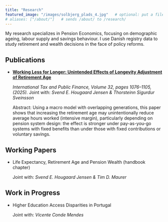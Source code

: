 ```yaml
---
title: "Research"
featured_image: "/images/solbjerg_plads_4.jpg"   # optional: put a file at static/images/hero.jpg
# aliases: ["/about/"]   # sends /about/ to /research/
---
```

<div class="tl">
<!-- Markdown content -->

My research specializes in Pension Economics, focusing on demographic ageing, labour supply and savings behaviour. I use Danish registry data to study retirement and wealth decisions in the face of policy reforms.

## Publications

- [**Working Less for Longer: Unintended Effects of Longevity Adjustment of Retirement Age**](https://link.springer.com/article/10.1007/s10797-024-09862-9) 

  *International Tax and Public Finance, Volume 32, pages 1076–1105, (2025).* 
  Joint with: *Svend E. Hougaard Jensen & Thorsteinn Sigurdur Sveinsson*

  
  Abstract: Using a macro model with overlapping generations, this paper shows that increasing the retirement age may unintentionally reduce average hours worked (intensive margin), particularly depending on pension system design: the effect is stronger under pay-as-you-go systems with fixed benefits than under those with fixed contributions or voluntary savings.

## Working Papers

- Life Expectancy, Retirement Age and Pension Wealth (handbook chapter)

  Joint with: *Svend E. Hougaard Jensen & Tim D. Maurer*

## Work in Progress

- Higher Education Access Disparities in Portugal

  Joint with: *Vicente Conde Mendes* 

</div>
